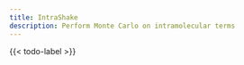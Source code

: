 ```yaml
---
title: IntraShake
description: Perform Monte Carlo on intramolecular terms
---
```


{{< todo-label >}}
